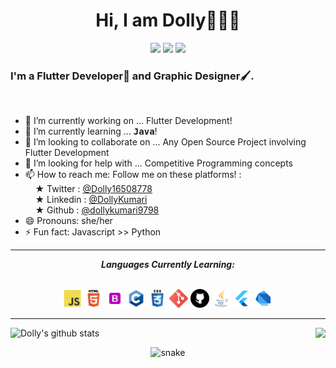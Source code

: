 <h1 align="center">Hi, I am Dolly👋👩‍💻</h1>
<p align="center">
  <img src="https://visitor-badge.laobi.icu/badge?page_id=dollykumari9798">
  <img src="https://img.shields.io/github/followers/dollykumari9798?label=Follow&style=social)[(https://github.com/dollykumari9798">
  <img src="https://shields.io/github/stars/dollykumari9798?label=Stars&style=social)[(https://github.com/dollykumari9798">
</p>
<h3>I'm a Flutter Developer📱 and Graphic Designer🖌️.</h3>
<br />


- 🔭 I’m currently working on ... Flutter Development!
- 🌱 I’m currently learning ... <strong><tt>Java</tt></strong>!
- 👯 I’m looking to collaborate on ... Any Open Source Project involving Flutter Development
- 🤔 I’m looking for help with ... Competitive Programming concepts
- 📫 How to reach me: Follow me on these platforms! :<br> &nbsp;&nbsp;&nbsp; &#9733; Twitter : <a href="https://twitter.com/Dolly16508778">@Dolly16508778</a><br> &nbsp;&nbsp;&nbsp; &#9733; Linkedin : <a href="https://www.linkedin.com/in/dollykumari9798/">@DollyKumari</a><br> &nbsp;&nbsp;&nbsp; &#9733; Github : <a href="https://github.com/dollykumari9798/">@dollykumari9798</a>
- 😄 Pronouns: she/her
- ⚡ Fun fact: Javascript >> Python

<hr>

<p align="center">
<i><b>Languages Currently Learning:</b></i> 
  <br><br>
  <div align="center">
  <code><img height="30" src="icons/js_icon.svg"></code>
  <code><img height="30" src="icons/html5_icon.svg"></code>
  <code><img height="30" src="icons/bootstrap_icon.svg"></code>
  <code><img height="30" src="icons/c.svg"></code>
  <code><img height="30" src="icons/css3_icon.svg"></code>
  <code><img height="30" src="icons/git_icon.svg"></code>
  <code><img height="30" src="icons/github_icon.svg"></code>
  <code><img height="30" src="icons/java_icon.svg"></code>
    <code><img height="30" src="icons/flutter.svg"></code>
    <code><img height="30" src="icons/dart.svg"></code>
  </div>
</p>

<hr>

![Dolly's github stats](https://github-readme-stats.vercel.app/api?username=dollykumari9798&show_icons=true&hide_border=true)
<img align="right" src="https://github-readme-stats.vercel.app/api/top-langs/?username=dollykumari9798&layout=compact&title_color=fff&text_color=fff&bg_color=151515" />


<p align="center">
<!-- https://raw.githubusercontent.com/dollykumari9798/dollykumari9798/output/github-contribution-grid-snake.svg#gh-light-mode-only -->
<img src="https://github.com/dollykumari9798/dollykumari9798/github-user-contribution.svg" alt="snake">
</p>
